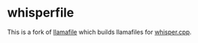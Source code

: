 # whisperfile

This is a fork of [llamafile](https://github.com/Mozilla-Ocho/llamafile) which builds llamafiles for [whisper.cpp](https://github.com/ggerganov/whisper.cpp).
